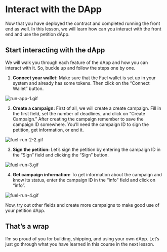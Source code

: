 # Interact with the DApp

Now that you have deployed the contract and completed running the front end as well. In this lesson, we will learn how can you interact with the front end and use the petition dApp.

## Start interacting with the dApp

We will walk you through each feature of the dApp and how you can interact with it. So, buckle up and follow the steps one by one.

1. **Connect your wallet:** Make sure that the Fuel wallet is set up in your system and already has some tokens. Then click on the “Connect Wallet” button.
    
![run-app-1.gif](https://github.com/0xmetaschool/Learning-Projects/blob/main/assests_for_all/assets_for_petition_fuel/Interact%20With%20the%20DApp/run-app-1.gif?raw=true)
    

2. **Create a campaign:** First of all, we will create a create campaign. Fill in the first field, set the number of deadlines, and click on “Create Campaign.” After creating the campaign remember to save the campaign ID somewhere. You’ll need the campaign ID to sign the petition, get information, or end it.
    
![fuel-run-2-2.gif](https://github.com/0xmetaschool/Learning-Projects/blob/main/assests_for_all/assets_for_petition_fuel/Interact%20With%20the%20DApp/fuel-run-2-2.gif?raw=true)
    

3. **Sign the petition:** Let’s sign the petition by entering the campaign ID in the “Sign” field and clicking the “Sign” button.
    
![fuel-run-3.gif](https://github.com/0xmetaschool/Learning-Projects/blob/main/assests_for_all/assets_for_petition_fuel/Interact%20With%20the%20DApp/fuel-run-3.gif?raw=true)
    
4. **Get campaign information:** To get information about the campaign and know its status, enter the campaign ID in the “info” field and click on “info”.
    
![fuel-run-4.gif](https://github.com/0xmetaschool/Learning-Projects/blob/main/assests_for_all/assets_for_petition_fuel/Interact%20With%20the%20DApp/fuel-run-4.gif?raw=true)
    

Now, try out other fields and create more campaigns to make good use of your petition dApp.

## That’s a wrap

I’m so proud of you for building, shipping, and using your own dApp. Let’s just go through what you have learned in this course in the next lesson.